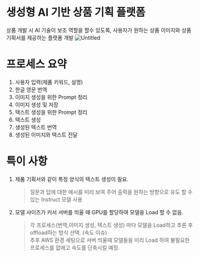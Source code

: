 # 생성형 AI 기반 상품 기획 플랫폼
상품 개발 시 AI 기술이 보조 역할을 할수 있도록, 사용자가 원하는 상품 이미지와 상품 기획서를 제공하는 플랫폼 개발
![Untitled](https://github.com/JuHyeokMoon/Generative_image_and_text/assets/67719050/2727a02a-588c-4d25-a1a4-91a427d3f187)
  
# 프로세스 요약
1. 사용자 입력(제품 키워드, 설명)
2. 한글 영문 번역
3. 이미지 생성을 위한 Prompt 정리
4. 이미지 생성 및 저장
5. 텍스트 생성을 위한 Prompt 정리
6. 텍스트 생성
7. 생성된 텍스트 번역
8. 생성된 이미지와 텍스트 전달

# 특이 사항
1. 제품 기획서와 같이 특정 양식의 텍스트 생성이 필요.  
   > 질문과 답에 대한 예시를 미리 보여 주어 출력을 원하는 방향으로 유도 할 수 있는 Instruct 모델 사용  

2. 모델 사이즈가 커서 서버를 띄울 때 GPU를 할당하여 모델을 Load 할 수 없음.  
   > 각 프로세스(번역,이미지 생성, 텍스트 생성) 마다 모델을 Load하고 추론 후 offload하는 방식 선택. (속도 이슈)  
   > 추후 AWS 환경 세팅으로 서버 띄울때 모델들을 미리 Load 하여 불필요한 프로세스를 없애고 속도를 단축시킬 예정.  
